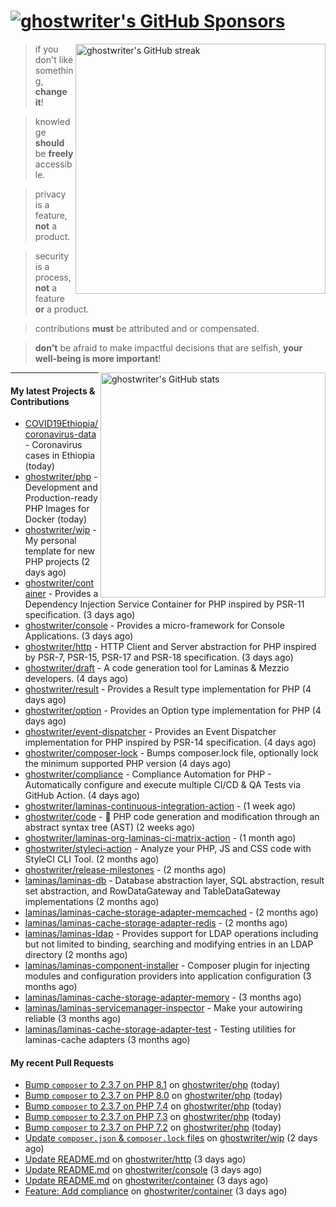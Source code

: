 # [![ghostwriter's GitHub Sponsors](https://img.shields.io/github/sponsors/ghostwriter?label=GitHub+Sponsors&style=flat-square&logo=GitHub%20Sponsors)](https://github.com/sponsors/ghostwriter)

<img alt="ghostwriter's GitHub streak" width="400px" align="right" src="https://github-readme-streak-stats.herokuapp.com/?cache_seconds=1800&user=ghostwriter">

> if you don't like something, **change it**!

> knowledge **should** be **freely** accessible.

> privacy is a feature, **not** a product.

> security is a process, **not** a feature **or** a product.

> contributions **must** be attributed and or compensated.

> **don't** be afraid to make impactful decisions that are selfish, **your well-being is more important**!

<img alt="ghostwriter's GitHub stats" width="360px" align="right" src="https://github-readme-stats.vercel.app/api?cache_seconds=1800&username=ghostwriter&show_icons=true&count_private=true&hide_title=true&hide_rank=true&icon_color=333">

---

#### My latest Projects & Contributions

- [COVID19Ethiopia/coronavirus-data](https://github.com/COVID19Ethiopia/coronavirus-data) - Coronavirus cases in Ethiopia (today)
- [ghostwriter/php](https://github.com/ghostwriter/php) - Development and Production-ready PHP Images for Docker (today)
- [ghostwriter/wip](https://github.com/ghostwriter/wip) - My personal template for new PHP projects (2 days ago)
- [ghostwriter/container](https://github.com/ghostwriter/container) - Provides a Dependency Injection Service Container for PHP inspired by PSR-11 specification. (3 days ago)
- [ghostwriter/console](https://github.com/ghostwriter/console) - Provides a micro-framework for Console Applications. (3 days ago)
- [ghostwriter/http](https://github.com/ghostwriter/http) - HTTP Client and Server abstraction for PHP inspired by PSR-7, PSR-15, PSR-17 and PSR-18 specification. (3 days ago)
- [ghostwriter/draft](https://github.com/ghostwriter/draft) - A code generation tool for Laminas &amp; Mezzio developers. (4 days ago)
- [ghostwriter/result](https://github.com/ghostwriter/result) - Provides a Result type implementation for PHP (4 days ago)
- [ghostwriter/option](https://github.com/ghostwriter/option) - Provides an Option type implementation for PHP (4 days ago)
- [ghostwriter/event-dispatcher](https://github.com/ghostwriter/event-dispatcher) - Provides an Event Dispatcher implementation for PHP inspired by PSR-14 specification. (4 days ago)
- [ghostwriter/composer-lock](https://github.com/ghostwriter/composer-lock) - Bumps composer.lock file, optionally lock the minimum supported PHP version (4 days ago)
- [ghostwriter/compliance](https://github.com/ghostwriter/compliance) - Compliance Automation for PHP - Automatically configure and execute multiple CI/CD &amp; QA Tests via GitHub Action. (4 days ago)
- [ghostwriter/laminas-continuous-integration-action](https://github.com/ghostwriter/laminas-continuous-integration-action) -  (1 week ago)
- [ghostwriter/code](https://github.com/ghostwriter/code) - 🐘 PHP code generation and modification through an abstract syntax tree (AST) (2 weeks ago)
- [ghostwriter/laminas-org-laminas-ci-matrix-action](https://github.com/ghostwriter/laminas-org-laminas-ci-matrix-action) -  (1 month ago)
- [ghostwriter/styleci-action](https://github.com/ghostwriter/styleci-action) - Analyze your PHP, JS and CSS code with StyleCI CLI Tool. (2 months ago)
- [ghostwriter/release-milestones](https://github.com/ghostwriter/release-milestones) -  (2 months ago)
- [laminas/laminas-db](https://github.com/laminas/laminas-db) - Database abstraction layer, SQL abstraction, result set abstraction, and RowDataGateway and TableDataGateway implementations (2 months ago)
- [laminas/laminas-cache-storage-adapter-memcached](https://github.com/laminas/laminas-cache-storage-adapter-memcached) -  (2 months ago)
- [laminas/laminas-cache-storage-adapter-redis](https://github.com/laminas/laminas-cache-storage-adapter-redis) -  (2 months ago)
- [laminas/laminas-ldap](https://github.com/laminas/laminas-ldap) - Provides support for LDAP operations including but not limited to binding, searching and modifying entries in an LDAP directory (2 months ago)
- [laminas/laminas-component-installer](https://github.com/laminas/laminas-component-installer) - Composer plugin for injecting modules and configuration providers into application configuration (3 months ago)
- [laminas/laminas-cache-storage-adapter-memory](https://github.com/laminas/laminas-cache-storage-adapter-memory) -  (3 months ago)
- [laminas/laminas-servicemanager-inspector](https://github.com/laminas/laminas-servicemanager-inspector) - Make your autowiring reliable (3 months ago)
- [laminas/laminas-cache-storage-adapter-test](https://github.com/laminas/laminas-cache-storage-adapter-test) - Testing utilities for laminas-cache adapters (3 months ago)

#### My recent Pull Requests

- [Bump `composer` to 2.3.7 on PHP 8.1](https://github.com/ghostwriter/php/pull/70) on [ghostwriter/php](https://github.com/ghostwriter/php) (today)
- [Bump `composer` to 2.3.7 on PHP 8.0](https://github.com/ghostwriter/php/pull/69) on [ghostwriter/php](https://github.com/ghostwriter/php) (today)
- [Bump `composer` to 2.3.7 on PHP 7.4](https://github.com/ghostwriter/php/pull/68) on [ghostwriter/php](https://github.com/ghostwriter/php) (today)
- [Bump `composer` to 2.3.7 on PHP 7.3](https://github.com/ghostwriter/php/pull/67) on [ghostwriter/php](https://github.com/ghostwriter/php) (today)
- [Bump `composer` to 2.3.7 on PHP 7.2](https://github.com/ghostwriter/php/pull/66) on [ghostwriter/php](https://github.com/ghostwriter/php) (today)
- [Update `composer.json` &amp; `composer.lock` files](https://github.com/ghostwriter/wip/pull/10) on [ghostwriter/wip](https://github.com/ghostwriter/wip) (2 days ago)
- [Update README.md](https://github.com/ghostwriter/http/pull/2) on [ghostwriter/http](https://github.com/ghostwriter/http) (3 days ago)
- [Update README.md](https://github.com/ghostwriter/console/pull/2) on [ghostwriter/console](https://github.com/ghostwriter/console) (3 days ago)
- [Update README.md](https://github.com/ghostwriter/container/pull/10) on [ghostwriter/container](https://github.com/ghostwriter/container) (3 days ago)
- [Feature: Add compliance](https://github.com/ghostwriter/container/pull/9) on [ghostwriter/container](https://github.com/ghostwriter/container) (3 days ago)
